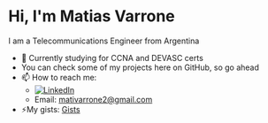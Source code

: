 <!--
**mvarrone/mvarrone** is a ✨ _special_ ✨ repository because its `README.md` (this file) appears on your GitHub profile.

Here are some ideas to get you started:

- 🔭 I’m currently working on ...
- 🌱 I’m currently learning ...
- 👯 I’m looking to collaborate on ...
- 🤔 I’m looking for help with ...
- 💬 Ask me about ...
- 📫 How to reach me: ...
- 😄 Pronouns: ...
- ⚡ Fun fact: ...


### Hi there 👋
-->

# Hi, I'm Matias Varrone <!--![](https://komarev.com/ghpvc/?username=mvarrone)-->
I am a Telecommunications Engineer from Argentina

- 🌱 Currently studying for CCNA and DEVASC certs
- You can check some of my projects here on GitHub, so go ahead
- 📫 How to reach me:
  - [![LinkedIn](https://img.shields.io/badge/LinkedIn-0077B5?style=for-the-badge&logo=linkedin&logoColor=white)](https://www.linkedin.com/in/matiasvarrone/)
  - Email: mativarrone2@gmail.com
- ⚡My gists: [Gists](https://gist.github.com/mvarrone)
